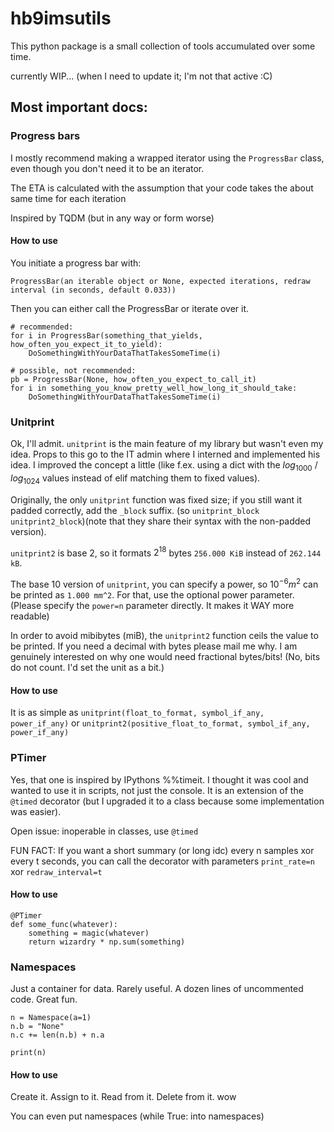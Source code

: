 # hb9imsutils
This python package is a small collection of tools accumulated over some time.

currently WIP... (when I need to update it; I'm not that active :C)

## Most important docs:
### Progress bars

I mostly recommend making a wrapped iterator using the `ProgressBar` class,
even though you don't need it to be an iterator. 

The ETA is calculated with the assumption that your code
takes the about same time for each iteration

Inspired by TQDM (but in any way or form worse)

#### How to use
You initiate a progress bar with:

`ProgressBar(an iterable object or None, expected iterations, redraw interval (in seconds, default 0.033))`

Then you can either call the ProgressBar or iterate over it.

```
# recommended:
for i in ProgressBar(something_that_yields, how_often_you_expect_it_to_yield):
	DoSomethingWithYourDataThatTakesSomeTime(i)

# possible, not recommended:
pb = ProgressBar(None, how_often_you_expect_to_call_it)
for i in something_you_know_pretty_well_how_long_it_should_take:
	DoSomethingWithYourDataThatTakesSomeTime(i)
```

### Unitprint
Ok, I'll admit. `unitprint` is the main feature of my library but wasn't even my idea.
Props to this go to the IT admin where I interned and implemented his idea.
I improved the concept a little (like f.ex. using a dict with the $log_{1000}$ / $log_{1024}$ values
instead of elif matching them to fixed values).

Originally, the only `unitprint` function was fixed size; if you still want it padded correctly,
add the `_block` suffix.
(so `unitprint_block` `unitprint2_block`)(note that they share their syntax with the non-padded version).

`unitprint2` is base 2, so it formats $2^{18}$ bytes `256.000 KiB` instead of `262.144 kB`.

The base 10 version of `unitprint`, you can specify a power, so $10^{-6}m^2$ can be printed as `1.000 mm^2`.
For that, use the optional power parameter.
(Please specify the `power=n` parameter directly. It makes it WAY more readable)

In order to avoid mibibytes (miB), the `unitprint2` function ceils the value to be printed.
If you need a decimal with bytes please mail me why.
I am genuinely interested on why one would need fractional bytes/bits!
(No, bits do not count. I'd set the unit as a bit.)

#### How to use

It is as simple as `unitprint(float_to_format, symbol_if_any, power_if_any)`
or `unitprint2(positive_float_to_format, symbol_if_any, power_if_any)`

### PTimer

Yes, that one is inspired by IPythons %%timeit.
I thought it was cool and wanted to use it in scripts, not just the console.
It is an extension of the `@timed` decorator
(but I upgraded it to a class because some implementation was easier). 

Open issue: inoperable in classes, use `@timed`

FUN FACT: If you want a short summary (or long idc) every n samples xor every t seconds, 
you can call the decorator with parameters `print_rate=n` xor `redraw_interval=t`

#### How to use

```
@PTimer
def some_func(whatever):
	something = magic(whatever)
	return wizardry * np.sum(something)
```

### Namespaces

Just a container for data. Rarely useful. A dozen lines of uncommented code. Great fun.

```
n = Namespace(a=1)
n.b = "None"
n.c += len(n.b) + n.a

print(n)
```

#### How to use

Create it. Assign to it. Read from it. Delete from it. wow

You can even put namespaces (while True: into namespaces)
